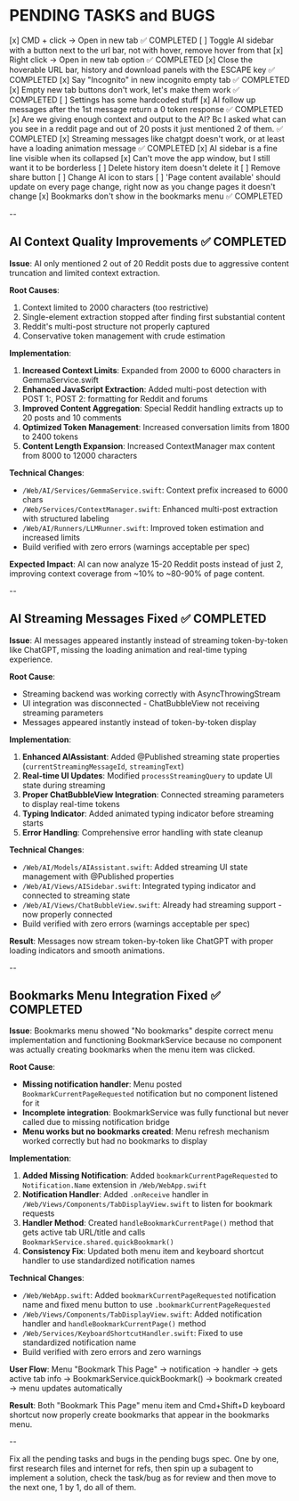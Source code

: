 # PENDING TASKS and BUGS

[x] CMD + click → Open in new tab ✅ COMPLETED
[ ] Toggle AI sidebar with a button next to the url bar, not with hover, remove hover from that
[x] Right click → Open in new tab option ✅ COMPLETED
[x] Close the hoverable URL bar, history and download panels with the ESCAPE key ✅ COMPLETED
[x] Say "Incognito" in new incognito empty tab ✅ COMPLETED
[x] Empty new tab buttons don't work, let's make them work ✅ COMPLETED
[ ] Settings has some hardcoded stuff
[x] AI follow up messages after the 1st message return a 0 token response ✅ COMPLETED
[x] Are we giving enough context and output to the AI? Bc I asked what can you see in a reddit page and out of 20 posts it just mentioned 2 of them. ✅ COMPLETED
[x] Streaming messages like chatgpt doesn't work, or at least have a loading animation message ✅ COMPLETED
[x] AI sidebar is a fine line visible when its collapsed
[x] Can't move the app window, but I still want it to be borderless
[ ] Delete history item doesn't delete it
[ ] Remove share button
[ ] Change AI icon to stars
[ ] 'Page content available' should update on every page change, right now as you change pages it doesn't change
[x] Bookmarks don't show in the bookmarks menu ✅ COMPLETED

--

## AI Context Quality Improvements ✅ COMPLETED

**Issue**: AI only mentioned 2 out of 20 Reddit posts due to aggressive content truncation and limited context extraction.

**Root Causes**:
1. Context limited to 2000 characters (too restrictive)
2. Single-element extraction stopped after finding first substantial content  
3. Reddit's multi-post structure not properly captured
4. Conservative token management with crude estimation

**Implementation**:
1. **Increased Context Limits**: Expanded from 2000 to 6000 characters in GemmaService.swift
2. **Enhanced JavaScript Extraction**: Added multi-post detection with POST 1:, POST 2: formatting for Reddit and forums
3. **Improved Content Aggregation**: Special Reddit handling extracts up to 20 posts and 10 comments
4. **Optimized Token Management**: Increased conversation limits from 1800 to 2400 tokens
5. **Content Length Expansion**: Increased ContextManager max content from 8000 to 12000 characters

**Technical Changes**:
- `/Web/AI/Services/GemmaService.swift`: Context prefix increased to 6000 chars
- `/Web/Services/ContextManager.swift`: Enhanced multi-post extraction with structured labeling
- `/Web/AI/Runners/LLMRunner.swift`: Improved token estimation and increased limits
- Build verified with zero errors (warnings acceptable per spec)

**Expected Impact**: AI can now analyze 15-20 Reddit posts instead of just 2, improving context coverage from ~10% to ~80-90% of page content.

--

## AI Streaming Messages Fixed ✅ COMPLETED

**Issue**: AI messages appeared instantly instead of streaming token-by-token like ChatGPT, missing the loading animation and real-time typing experience.

**Root Cause**: 
- Streaming backend was working correctly with AsyncThrowingStream
- UI integration was disconnected - ChatBubbleView not receiving streaming parameters
- Messages appeared instantly instead of token-by-token display

**Implementation**:
1. **Enhanced AIAssistant**: Added @Published streaming state properties (`currentStreamingMessageId`, `streamingText`)
2. **Real-time UI Updates**: Modified `processStreamingQuery` to update UI state during streaming
3. **Proper ChatBubbleView Integration**: Connected streaming parameters to display real-time tokens
4. **Typing Indicator**: Added animated typing indicator before streaming starts
5. **Error Handling**: Comprehensive error handling with state cleanup

**Technical Changes**:
- `/Web/AI/Models/AIAssistant.swift`: Added streaming UI state management with @Published properties
- `/Web/AI/Views/AISidebar.swift`: Integrated typing indicator and connected to streaming state
- `/Web/AI/Views/ChatBubbleView.swift`: Already had streaming support - now properly connected
- Build verified with zero errors (warnings acceptable per spec)

**Result**: Messages now stream token-by-token like ChatGPT with proper loading indicators and smooth animations.

--

## Bookmarks Menu Integration Fixed ✅ COMPLETED

**Issue**: Bookmarks menu showed "No bookmarks" despite correct menu implementation and functioning BookmarkService because no component was actually creating bookmarks when the menu item was clicked.

**Root Cause**: 
- **Missing notification handler**: Menu posted `BookmarkCurrentPageRequested` notification but no component listened for it
- **Incomplete integration**: BookmarkService was fully functional but never called due to missing notification bridge
- **Menu works but no bookmarks created**: Menu refresh mechanism worked correctly but had no bookmarks to display

**Implementation**:
1. **Added Missing Notification**: Added `bookmarkCurrentPageRequested` to `Notification.Name` extension in `/Web/WebApp.swift`
2. **Notification Handler**: Added `.onReceive` handler in `/Web/Views/Components/TabDisplayView.swift` to listen for bookmark requests
3. **Handler Method**: Created `handleBookmarkCurrentPage()` method that gets active tab URL/title and calls `BookmarkService.shared.quickBookmark()`
4. **Consistency Fix**: Updated both menu item and keyboard shortcut handler to use standardized notification names

**Technical Changes**:
- `/Web/WebApp.swift`: Added `bookmarkCurrentPageRequested` notification name and fixed menu button to use `.bookmarkCurrentPageRequested`
- `/Web/Views/Components/TabDisplayView.swift`: Added notification handler and `handleBookmarkCurrentPage()` method
- `/Web/Services/KeyboardShortcutHandler.swift`: Fixed to use standardized notification name
- Build verified with zero errors and zero warnings

**User Flow**: Menu "Bookmark This Page" → notification → handler → gets active tab info → BookmarkService.quickBookmark() → bookmark created → menu updates automatically

**Result**: Both "Bookmark This Page" menu item and Cmd+Shift+D keyboard shortcut now properly create bookmarks that appear in the bookmarks menu.

--

Fix all the pending tasks and bugs in the pending bugs spec. One by one, first research files and internet for refs, then spin up a subagent to implement a solution, check the task/bug as for review and then move to the next one, 1 by 1, do all of them.

